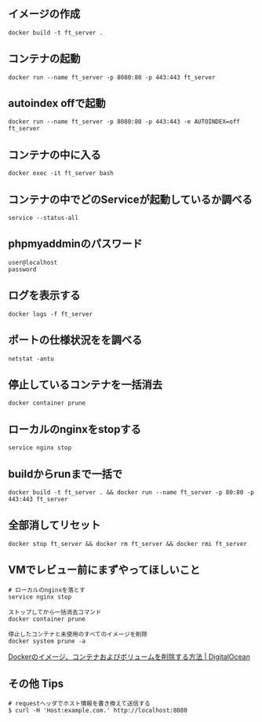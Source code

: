 ## イメージの作成

```terminal
docker build -t ft_server .
```

## コンテナの起動

```terminal
docker run --name ft_server -p 8080:80 -p 443:443 ft_server
```

## autoindex offで起動

```terminal
docker run --name ft_server -p 8080:80 -p 443:443 -e AUTOINDEX=off ft_server
```

## コンテナの中に入る

```terminal
docker exec -it ft_server bash
```

## コンテナの中でどのServiceが起動しているか調べる

```terminal
service --status-all
```

## phpmyaddminのパスワード

```terminal
user@localhost
password
```

## ログを表示する

```terminal
docker logs -f ft_server
```

## ポートの仕様状況をを調べる

```terminal
netstat -antu
```

## 停止しているコンテナを一括消去

```terminal
docker container prune
```

## ローカルのnginxをstopする

```terminal
service nginx stop
```

## buildからrunまで一括で

```terminal
docker build -t ft_server . && docker run --name ft_server -p 80:80 -p 443:443 ft_server
```

## 全部消してリセット

```terminal
docker stop ft_server && docker rm ft_server && docker rmi ft_server
```

## VMでレビュー前にまずやってほしいこと

```terminal
# ローカルのnginxを落とす
service nginx stop

ストップしてから一括消去コマンド
docker container prune

停止したコンテナと未使用のすべてのイメージを削除
docker system prune -a
```

[Dockerのイメージ、コンテナおよびボリュームを削除する方法 | DigitalOcean](https://www.digitalocean.com/community/tutorials/how-to-remove-docker-images-containers-and-volumes-ja)

## その他 Tips

```
# requestヘッダでホスト情報を書き換えて送信する
$ curl -H 'Host:example.com.' http://localhost:8080
```
